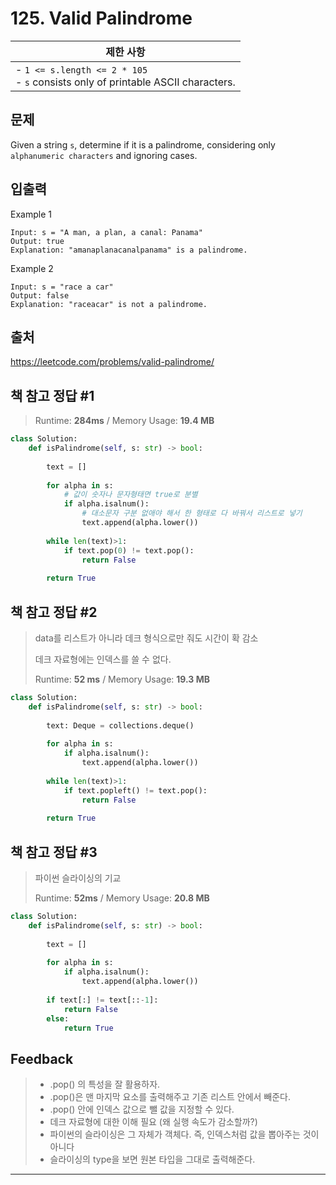 # 125. Valid Palindrome

| 제한 사항                                                    |
| ------------------------------------------------------------ |
| - `1 <= s.length <= 2 * 105` <br />- `s` consists only of printable ASCII characters. |



## 문제

Given a string `s`, determine if it is a palindrome, considering only `alphanumeric characters` and ignoring cases.



## 입출력

Example 1

```
Input: s = "A man, a plan, a canal: Panama"
Output: true
Explanation: "amanaplanacanalpanama" is a palindrome.
```

Example 2

```
Input: s = "race a car"
Output: false
Explanation: "raceacar" is not a palindrome.
```



## 출처

https://leetcode.com/problems/valid-palindrome/



## 책 참고 정답 #1

> Runtime: **284ms** / Memory Usage: **19.4 MB**

```python
class Solution:
    def isPalindrome(self, s: str) -> bool:
        
        text = []
        
        for alpha in s:
            # 값이 숫자나 문자형태면 true로 분별
            if alpha.isalnum():
                # 대소문자 구분 없애야 해서 한 형태로 다 바꿔서 리스트로 넣기
                text.append(alpha.lower())
        
        while len(text)>1:
            if text.pop(0) != text.pop():
                return False
            
        return True
```



## 책 참고 정답 #2

> data를 리스트가 아니라 데크 형식으로만 줘도 시간이 확 감소
>
> 데크 자료형에는 인덱스를 쓸 수 없다.
>
> Runtime: **52 ms** / Memory Usage: **19.3 MB**

```python
class Solution:
    def isPalindrome(self, s: str) -> bool:
        
        text: Deque = collections.deque()
        
        for alpha in s:
            if alpha.isalnum():
                text.append(alpha.lower())
        
        while len(text)>1:
            if text.popleft() != text.pop():
                return False
            
        return True
```



## 책 참고 정답 #3

> 파이썬 슬라이싱의 기교
>
> Runtime: **52ms** / Memory Usage: **20.8 MB**

```python
class Solution:
    def isPalindrome(self, s: str) -> bool:
        
        text = []
        
        for alpha in s:
            if alpha.isalnum():
                text.append(alpha.lower())
        
        if text[:] != text[::-1]:
            return False
        else:
            return True
```



## Feedback

> * .pop() 의 특성을 잘 활용하자.
> * .pop()은 맨 마지막 요소를 출력해주고 기존 리스트 안에서 빼준다.
> * .pop() 안에 인덱스 값으로 뺄 값을 지정할 수 있다.
> * 데크 자료형에 대한 이해 필요 (왜 실행 속도가 감소할까?)
> * 파이썬의 슬라이싱은 그 자체가 객체다. 즉, 인덱스처럼 값을 뽑아주는 것이 아니다
> * 슬라이싱의 type을 보면 원본 타입을 그대로 출력해준다.



---

